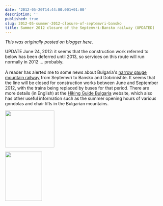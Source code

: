 ```yaml
---
date: '2012-05-20T14:44:00.001+01:00'
description: ''
published: true
slug: 2012-05-summer-2012-closure-of-septemvri-bansko
title: Summer 2012 closure of the Septemvri-Bansko railway (UPDATED)
---
```


*This was originally posted on blogger [here](https://blog.balkanology.com/2012/05/summer-2012-closure-of-septemvri-bansko.html)*.

UPDATE June 24, 2012: it seems that the construction work referred to below has been deferred until 2013, so services on this route will run normally in 2012 ... probably.<br />
<br />
A reader has alerted me to some news about Bulgaria's <a href="http://www.balkanology.com/overview/article_scenicrailways.html#bulgaria">narrow gauge mountain railway</a> from Septemvri to Bansko and Dobrinishte. It seems that the line will be closed for construction works between June and September 2012, with the trains being replaced by buses for that period.  There are more details (in English) at the <a href="http://mountain-guide-bulgaria.com/?p=2498">Hiking Guide Bulgaria</a> website, which also has other useful information such as the summer opening hours of various gondolas and chair lifts in the Bulgarian mountains.  <br />
<div class="separator" style="clear: both; text-align: center;">
<a href="http://www.pbase.com/alangrant/image/46766132" style="clear: left; float: left; margin-bottom: 1em; margin-right: 1em;"><img border="0" height="120" src="http://www.pbase.com/alangrant/image/46766132/medium.jpg" width="160" /></a><a href="http://www.pbase.com/alangrant/image/46766138" style="clear: left; float: left; margin-bottom: 1em; margin-right: 1em;"><img border="0" height="160" src="http://www.pbase.com/alangrant/image/46766138/medium.jpg" width="120" /></a></div>